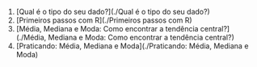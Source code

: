 01. [Qual é o tipo do seu dado?](./Qual é o tipo do seu dado?)
02. [Primeiros passos com R](./Primeiros passos com R)
03. [Média, Mediana e Moda: Como encontrar a tendência central?](./Média, Mediana e Moda: Como encontrar a tendência central?)
04. [Praticando: Média, Mediana e Moda](./Praticando: Média, Mediana e Moda)

